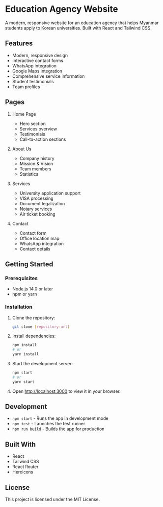 # Education Agency Website

A modern, responsive website for an education agency that helps Myanmar students apply to Korean universities. Built with React and Tailwind CSS.

## Features

- Modern, responsive design
- Interactive contact forms
- WhatsApp integration
- Google Maps integration
- Comprehensive service information
- Student testimonials
- Team profiles

## Pages

1. Home Page
   - Hero section
   - Services overview
   - Testimonials
   - Call-to-action sections

2. About Us
   - Company history
   - Mission & Vision
   - Team members
   - Statistics

3. Services
   - University application support
   - VISA processing
   - Document legalization
   - Notary services
   - Air ticket booking

4. Contact
   - Contact form
   - Office location map
   - WhatsApp integration
   - Contact details

## Getting Started

### Prerequisites

- Node.js 14.0 or later
- npm or yarn

### Installation

1. Clone the repository:
   ```bash
   git clone [repository-url]
   ```

2. Install dependencies:
   ```bash
   npm install
   # or
   yarn install
   ```

3. Start the development server:
   ```bash
   npm start
   # or
   yarn start
   ```

4. Open [http://localhost:3000](http://localhost:3000) to view it in your browser.

## Development

- `npm start` - Runs the app in development mode
- `npm test` - Launches the test runner
- `npm run build` - Builds the app for production

## Built With

- React
- Tailwind CSS
- React Router
- Heroicons

## License

This project is licensed under the MIT License. 
